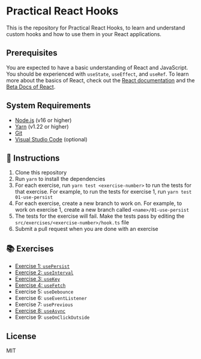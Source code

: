 # Practical React Hooks

This is the repository for Practical React Hooks, to learn and understand custom hooks and how to use them in your React applications.

## Prerequisites

You are expected to have a basic understanding of React and JavaScript. You should be experienced with `useState`, `useEffect`, and `useRef`. To learn more about the basics of React, check out the [React documentation](https://reactjs.org/docs/getting-started.html) and the [Beta Docs of React](https://beta.reactjs.org/learn).

## System Requirements

- [Node.js](https://nodejs.org/en/) (v16 or higher)
- [Yarn](https://yarnpkg.com/) (v1.22 or higher)
- [Git](https://git-scm.com/)
- [Visual Studio Code](https://code.visualstudio.com/) (optional)

## 📝 Instructions

1. Clone this repository
2. Run `yarn` to install the dependencies
3. For each exercise, run `yarn test <exercise-number>` to run the tests for that exercise. For example, to run the tests for exercise 1, run `yarn test 01-use-persist`
4. For each exercise, create a new branch to work on. For example, to work on exercise 1, create a new branch called `<name>/01-use-persist`
5. The tests for the exercise will fail. Make the tests pass by editing the `src/exercises/<exercise-number>/hook.ts` file
6. Submit a pull request when you are done with an exercise

## 📚 Exercises

- [Exercise 1: `usePersist`](./src/exercises/01-use-persist/README.md)
- [Exercise 2: `useInterval`](./src/exercises/02-use-interval/README.md)
- [Exercise 3: `useKey`](./src/exercises/03-use-key/README.md)
- [Exercise 4: `useFetch`](./src/exercises/04-use-fetch/README.md)
- Exercise 5: `useDebounce`
- Exercise 6: `useEventListener`
- Exercise 7: `usePrevious`
- [Exercise 8: `useAsync`](./src/exercises/08-use-async/README.md)
- Exercise 9: `useOnClickOutside`

## License

MIT
